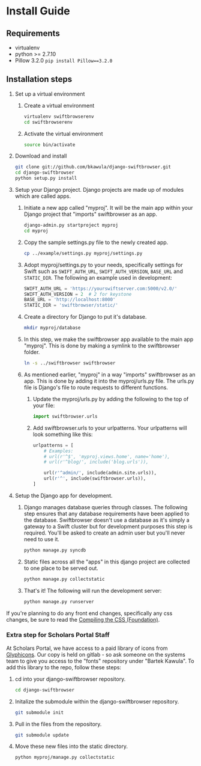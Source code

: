 # Install Guide

## Requirements
* virtualenv
* python >= 2.7.10
* Pillow 3.2.0 ```pip install Pillow==3.2.0```

## Installation steps

1. Set up a virtual environment
    1. Create a virtual environment
        ```bash
        virtualenv swiftbrowserenv
        cd swiftbrowserenv
        ```
    2. Activate the virtual environment
        ```bash
        source bin/activate
        ```

2. Download and install
    ```bash
    git clone git://github.com/bkawula/django-swiftbrowser.git
    cd django-swiftbrowser
    python setup.py install
    ```

3. Setup your Django project. Django projects are made up of modules which are called apps.
    1. Initiate a new app called "myproj". It will be the main app within your Django project that "imports" swiftbrowser as an app.
        ```bash
        django-admin.py startproject myproj
        cd myproj
        ```

    2. Copy the sample settings.py file to the newly created app.
        ```bash
        cp ../example/settings.py myproj/settings.py
        ```

    3. Adopt myproj/settings.py to your needs, specifically settings for Swift such as ```SWIFT_AUTH_URL```, ```SWIFT_AUTH_VERSION```, ```BASE_URL``` and ```STATIC_DIR```. The following an example used in development:
        ```python
        SWIFT_AUTH_URL = 'https://yourswiftserver.com:5000/v2.0/'
        SWIFT_AUTH_VERSION = 2  # 2 for keystone
        BASE_URL = 'http://localhost:8000'
        STATIC_DIR = 'swiftbrowser/static/'
        ```

    4. Create a directory for Django to put it's database.
        ```bash
        mkdir myproj/database
        ```

    5. In this step, we make the swiftbrowser app available to the main app "myproj". This is done by making a symlink to the swiftbrowser folder.

        ```bash
        ln -s ../swiftbrowser swiftbrowser
        ```

    6. As mentioned earlier, "myproj" in a way "imports" swiftbrowser as an app. This is done by adding it into the myproj/urls.py file. The urls.py file is Django's file to route requests to different functions.
        1. Update the myproj/urls.py by adding the following to the top of your file:
            ```python
            import swiftbrowser.urls
            ```

        2. Add swiftbrowser.urls to your urlpatterns. Your urlpatterns will look something like this:
            ```python
            urlpatterns = [
                # Examples:
                # url(r'^$', 'myproj.views.home', name='home'),
                # url(r'^blog/', include('blog.urls')),

                url(r'^admin/', include(admin.site.urls)),
                url(r'^', include(swiftbrowser.urls)),
            ]
            ````

4. Setup the Django app for development.
    1. Django manages database queries through classes. The following step ensures that any database requirements have been applied to the database. Swiftbrowser doesn't use a database as it's simply a gateway to a Swift cluster but for development purposes this step is required. You'll be asked to create an admin user but you'll never need to use it.
        ```bash
        python manage.py syncdb
        ```

    2. Static files across all the "apps" in this django project are collected to one place to be served out.
        ```bash
        python manage.py collectstatic
        ```

    3. That's it! The following will run the development server:
        ```bash
        python manage.py runserver
        ```

If you're planning to do any front end changes, specifically any css changes, be sure to read the [Compiling the CSS (Foundation)](foundation.md).

### Extra step for Scholars Portal Staff
At Scholars Portal, we have access to a paid library of icons from [Glyphicons](http://glyphicons.com/). Our copy is held on gitlab - so ask someone on the systems team to give you access to the "fonts" repository under "Bartek Kawula". To add this library to the repo, follow these steps:

1. cd into your django-swiftbrowser repository.
    ```bash
    cd django-swiftbrowser
    ```

2. Initalize the submodule within the django-swiftbrowser repository.
    ```bash
    git submodule init
    ```

3. Pull in the files from the repository.
    ```bash
    git submodule update
    ```

4. Move these new files into the static directory.
    ```bash
    python myproj/manage.py collectstatic
    ```
